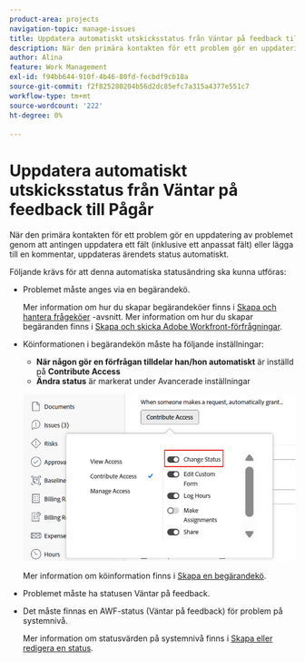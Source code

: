 ```yaml
---
product-area: projects
navigation-topic: manage-issues
title: Uppdatera automatiskt utskicksstatus från Väntar på feedback till Pågår
description: När den primära kontakten för ett problem gör en uppdatering av problemet genom att antingen uppdatera ett fält (inklusive ett anpassat fält) eller lägga till en kommentar, uppdateras ärendets status automatiskt.
author: Alina
feature: Work Management
exl-id: f94bb644-910f-4b46-80fd-fecbdf9cb18a
source-git-commit: f2f825280204b56d2dc85efc7a315a4377e551c7
workflow-type: tm+mt
source-wordcount: '222'
ht-degree: 0%

---
```


# Uppdatera automatiskt utskicksstatus från Väntar på feedback till Pågår

När den primära kontakten för ett problem gör en uppdatering av problemet genom att antingen uppdatera ett fält (inklusive ett anpassat fält) eller lägga till en kommentar, uppdateras ärendets status automatiskt.

Följande krävs för att denna automatiska statusändring ska kunna utföras:

* Problemet måste anges via en begärandekö.

   Mer information om hur du skapar begärandeköer finns i [Skapa och hantera frågeköer](../../../manage-work/requests/create-and-manage-request-queues/create-manage-request-queues.md) -avsnitt. Mer information om hur du skapar begäranden finns i [Skapa och skicka Adobe Workfront-förfrågningar](../../../manage-work/requests/create-requests/create-submit-requests.md).

* Köinformationen i begärandekön måste ha följande inställningar:
   * **När någon gör en förfrågan tilldelar han/hon automatiskt** är inställd på **Contribute Access**
   * **Ändra status** är markerat under Avancerade inställningar

   ![Köinformation som ger Contribute åtkomst och Ändra status är valt.](assets/queuedetails-contributeaccess-changestatus.png)

   Mer information om köinformation finns i [Skapa en begärandekö](../../../manage-work/requests/create-and-manage-request-queues/create-request-queue.md).

* Problemet måste ha statusen Väntar på feedback.
* Det måste finnas en AWF-status (Väntar på feedback) för problem på systemnivå.

   Mer information om statusvärden på systemnivå finns i [Skapa eller redigera en status](../../../administration-and-setup/customize-workfront/creating-custom-status-and-priority-labels/create-or-edit-a-status.md).
